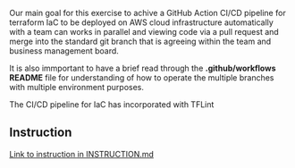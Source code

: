 Our main goal for this exercise to achive a GitHub Action CI/CD pipeline for terraform IaC to be deployed on AWS cloud infrastructure automatically with a team can works in parallel and viewing code via a pull request and merge into the standard git branch that is agreeing within the team and business management board.

It is also immportant to have a brief read through the **.github/workflows README** file for understanding of how to operate the multiple branches with multiple environment purposes.

The CI/CD pipeline for IaC has incorporated with TFLint

## Instruction
[Link to instruction in INSTRUCTION.md](INSTRUCTION.md)
